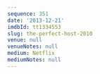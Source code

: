 ```yaml
---
sequence: 351
date: '2013-12-21'
imdbId: tt1334553
slug: the-perfect-host-2010
venue: null
venueNotes: null
medium: Netflix
mediumNotes: null
---
```


